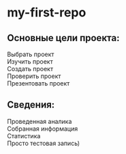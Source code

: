 # my-first-repo

## Основные цели проекта:
Выбрать проект  
Изучить проект  
Создать проект  
Проверить проект  
Презентовать проект  

## Сведения:
Проведенная аналика  
Собранная информация  
Статистика  
Просто тестовая запись)  
